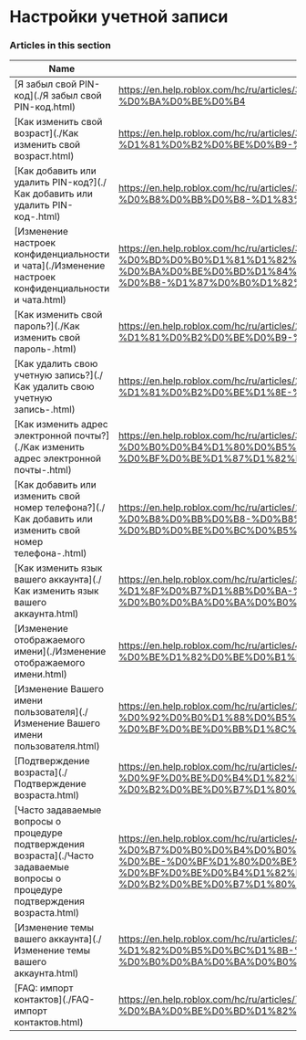 # Настройки учетной записи  
### Articles in this section
Name|URL
-|-
[Я забыл свой PIN-код](./Я забыл свой PIN-код.html) |https://en.help.roblox.com/hc/ru/articles/360031292471-%D0%AF-%D0%B7%D0%B0%D0%B1%D1%8B%D0%BB-%D1%81%D0%B2%D0%BE%D0%B9-PIN-%D0%BA%D0%BE%D0%B4
[Как изменить свой возраст](./Как изменить свой возраст.html) |https://en.help.roblox.com/hc/ru/articles/360031323611-%D0%9A%D0%B0%D0%BA-%D0%B8%D0%B7%D0%BC%D0%B5%D0%BD%D0%B8%D1%82%D1%8C-%D1%81%D0%B2%D0%BE%D0%B9-%D0%B2%D0%BE%D0%B7%D1%80%D0%B0%D1%81%D1%82
[Как добавить или удалить PIN-код?](./Как добавить или удалить PIN-код-.html) |https://en.help.roblox.com/hc/ru/articles/360031680051-%D0%9A%D0%B0%D0%BA-%D0%B4%D0%BE%D0%B1%D0%B0%D0%B2%D0%B8%D1%82%D1%8C-%D0%B8%D0%BB%D0%B8-%D1%83%D0%B4%D0%B0%D0%BB%D0%B8%D1%82%D1%8C-PIN-%D0%BA%D0%BE%D0%B4-
[Изменение настроек конфиденциальности и чата](./Изменение настроек конфиденциальности и чата.html) |https://en.help.roblox.com/hc/ru/articles/360031751471-%D0%98%D0%B7%D0%BC%D0%B5%D0%BD%D0%B5%D0%BD%D0%B8%D0%B5-%D0%BD%D0%B0%D1%81%D1%82%D1%80%D0%BE%D0%B5%D0%BA-%D0%BA%D0%BE%D0%BD%D1%84%D0%B8%D0%B4%D0%B5%D0%BD%D1%86%D0%B8%D0%B0%D0%BB%D1%8C%D0%BD%D0%BE%D1%81%D1%82%D0%B8-%D0%B8-%D1%87%D0%B0%D1%82%D0%B0
[Как изменить свой пароль?](./Как изменить свой пароль-.html) |https://en.help.roblox.com/hc/ru/articles/203313100-%D0%9A%D0%B0%D0%BA-%D0%B8%D0%B7%D0%BC%D0%B5%D0%BD%D0%B8%D1%82%D1%8C-%D1%81%D0%B2%D0%BE%D0%B9-%D0%BF%D0%B0%D1%80%D0%BE%D0%BB%D1%8C-
[Как  удалить свою учетную запись?](./Как  удалить свою учетную запись-.html) |https://en.help.roblox.com/hc/ru/articles/203313050-%D0%9A%D0%B0%D0%BA-%D1%83%D0%B4%D0%B0%D0%BB%D0%B8%D1%82%D1%8C-%D1%81%D0%B2%D0%BE%D1%8E-%D1%83%D1%87%D0%B5%D1%82%D0%BD%D1%83%D1%8E-%D0%B7%D0%B0%D0%BF%D0%B8%D1%81%D1%8C-
[Как изменить адрес электронной почты?](./Как изменить адрес электронной почты-.html) |https://en.help.roblox.com/hc/ru/articles/360000229603-%D0%9A%D0%B0%D0%BA-%D0%B8%D0%B7%D0%BC%D0%B5%D0%BD%D0%B8%D1%82%D1%8C-%D0%B0%D0%B4%D1%80%D0%B5%D1%81-%D1%8D%D0%BB%D0%B5%D0%BA%D1%82%D1%80%D0%BE%D0%BD%D0%BD%D0%BE%D0%B9-%D0%BF%D0%BE%D1%87%D1%82%D1%8B-
[Как добавить или изменить свой номер телефона?](./Как добавить или изменить свой номер телефона-.html) |https://en.help.roblox.com/hc/ru/articles/115004804623-%D0%9A%D0%B0%D0%BA-%D0%B4%D0%BE%D0%B1%D0%B0%D0%B2%D0%B8%D1%82%D1%8C-%D0%B8%D0%BB%D0%B8-%D0%B8%D0%B7%D0%BC%D0%B5%D0%BD%D0%B8%D1%82%D1%8C-%D1%81%D0%B2%D0%BE%D0%B9-%D0%BD%D0%BE%D0%BC%D0%B5%D1%80-%D1%82%D0%B5%D0%BB%D0%B5%D1%84%D0%BE%D0%BD%D0%B0-
[Как изменить язык вашего аккаунта](./Как изменить язык вашего аккаунта.html) |https://en.help.roblox.com/hc/ru/articles/360001216486-%D0%9A%D0%B0%D0%BA-%D0%B8%D0%B7%D0%BC%D0%B5%D0%BD%D0%B8%D1%82%D1%8C-%D1%8F%D0%B7%D1%8B%D0%BA-%D0%B2%D0%B0%D1%88%D0%B5%D0%B3%D0%BE-%D0%B0%D0%BA%D0%BA%D0%B0%D1%83%D0%BD%D1%82%D0%B0
[Изменение отображаемого имени](./Изменение отображаемого имени.html) |https://en.help.roblox.com/hc/ru/articles/4401938870292-%D0%98%D0%B7%D0%BC%D0%B5%D0%BD%D0%B5%D0%BD%D0%B8%D0%B5-%D0%BE%D1%82%D0%BE%D0%B1%D1%80%D0%B0%D0%B6%D0%B0%D0%B5%D0%BC%D0%BE%D0%B3%D0%BE-%D0%B8%D0%BC%D0%B5%D0%BD%D0%B8
[Изменение Вашего имени пользователя](./Изменение Вашего имени пользователя.html) |https://en.help.roblox.com/hc/ru/articles/203313130-%D0%98%D0%B7%D0%BC%D0%B5%D0%BD%D0%B5%D0%BD%D0%B8%D0%B5-%D0%92%D0%B0%D1%88%D0%B5%D0%B3%D0%BE-%D0%B8%D0%BC%D0%B5%D0%BD%D0%B8-%D0%BF%D0%BE%D0%BB%D1%8C%D0%B7%D0%BE%D0%B2%D0%B0%D1%82%D0%B5%D0%BB%D1%8F
[Подтверждение возраста](./Подтверждение возраста.html) |https://en.help.roblox.com/hc/ru/articles/4407282410644-%D0%9F%D0%BE%D0%B4%D1%82%D0%B2%D0%B5%D1%80%D0%B6%D0%B4%D0%B5%D0%BD%D0%B8%D0%B5-%D0%B2%D0%BE%D0%B7%D1%80%D0%B0%D1%81%D1%82%D0%B0
[Часто задаваемые вопросы о процедуре подтверждения возрастa](./Часто задаваемые вопросы о процедуре подтверждения возрастa.html) |https://en.help.roblox.com/hc/ru/articles/4407276151188-%D0%A7%D0%B0%D1%81%D1%82%D0%BE-%D0%B7%D0%B0%D0%B4%D0%B0%D0%B2%D0%B0%D0%B5%D0%BC%D1%8B%D0%B5-%D0%B2%D0%BE%D0%BF%D1%80%D0%BE%D1%81%D1%8B-%D0%BE-%D0%BF%D1%80%D0%BE%D1%86%D0%B5%D0%B4%D1%83%D1%80%D0%B5-%D0%BF%D0%BE%D0%B4%D1%82%D0%B2%D0%B5%D1%80%D0%B6%D0%B4%D0%B5%D0%BD%D0%B8%D1%8F-%D0%B2%D0%BE%D0%B7%D1%80%D0%B0%D1%81%D1%82a
[Изменение темы вашего аккаунта](./Изменение темы вашего аккаунта.html) |https://en.help.roblox.com/hc/ru/articles/360022922852-%D0%98%D0%B7%D0%BC%D0%B5%D0%BD%D0%B5%D0%BD%D0%B8%D0%B5-%D1%82%D0%B5%D0%BC%D1%8B-%D0%B2%D0%B0%D1%88%D0%B5%D0%B3%D0%BE-%D0%B0%D0%BA%D0%BA%D0%B0%D1%83%D0%BD%D1%82%D0%B0
[FAQ: импорт контактов](./FAQ- импорт контактов.html) |https://en.help.roblox.com/hc/ru/articles/7416652004884-FAQ-%D0%B8%D0%BC%D0%BF%D0%BE%D1%80%D1%82-%D0%BA%D0%BE%D0%BD%D1%82%D0%B0%D0%BA%D1%82%D0%BE%D0%B2